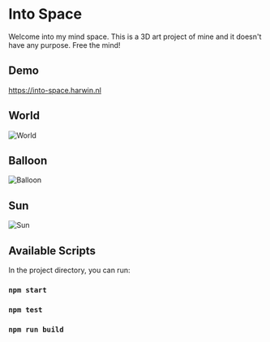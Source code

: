 
# Into Space

Welcome into my mind space. This is a 3D art project of mine and it doesn't have any purpose. Free the mind!

## Demo
https://into-space.harwin.nl  

## World
![World](https://user-images.githubusercontent.com/3984675/117209774-18d3e780-adf7-11eb-8f8b-68d71911becc.png)

## Balloon
![Balloon](https://user-images.githubusercontent.com/3984675/117210045-78ca8e00-adf7-11eb-964e-46828fc36698.png)

## Sun
![Sun](https://user-images.githubusercontent.com/3984675/117210520-11610e00-adf8-11eb-9e34-4a2abdd5f0aa.png)

## Available Scripts

In the project directory, you can run:

### `npm start`
### `npm test`
### `npm run build`
